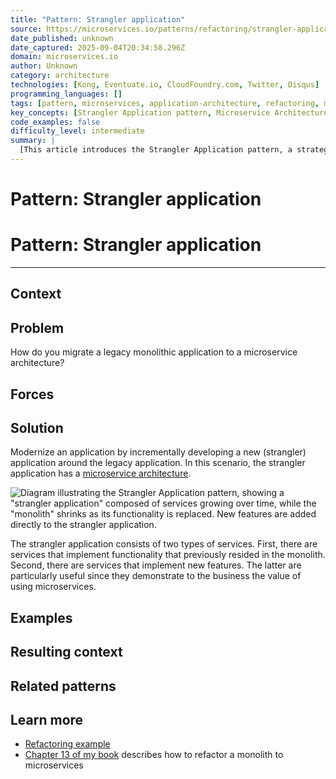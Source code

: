 ```yaml
---
title: "Pattern: Strangler application"
source: https://microservices.io/patterns/refactoring/strangler-application.html#examples
date_published: unknown
date_captured: 2025-09-04T20:34:58.296Z
domain: microservices.io
author: Unknown
category: architecture
technologies: [Kong, Eventuate.io, CloudFoundry.com, Twitter, Disqus]
programming_languages: []
tags: [pattern, microservices, application-architecture, refactoring, monolith, legacy-systems, migration, strangler-pattern, adoption, modernization]
key_concepts: [Strangler Application pattern, Microservice Architecture, Monolithic application, Incremental modernization, Service decomposition, Distributed data management, Saga pattern, CQRS pattern]
code_examples: false
difficulty_level: intermediate
summary: |
  [This article introduces the Strangler Application pattern, a strategic approach for migrating legacy monolithic applications to a microservice architecture. The pattern advocates for incrementally developing a new "strangler" application that gradually envelops and replaces the functionality of the existing monolith. This new application consists of services that both replicate old features and introduce new ones, demonstrating the business value of microservices. The Strangler pattern enables a phased transition, allowing organizations to modernize their systems without a costly and risky complete rewrite.]
---
```

# Pattern: Strangler application

# Pattern: Strangler application

---

## Context

## Problem

How do you migrate a legacy monolithic application to a microservice architecture?

## Forces

## Solution

Modernize an application by incrementally developing a new (strangler) application around the legacy application. In this scenario, the strangler application has a [microservice architecture](/patterns/microservices.html).

![Diagram illustrating the Strangler Application pattern, showing a "strangler application" composed of services growing over time, while the "monolith" shrinks as its functionality is replaced. New features are added directly to the strangler application.](Strangling_the_monolith.png)

The strangler application consists of two types of services. First, there are services that implement functionality that previously resided in the monolith. Second, there are services that implement new features. The latter are particularly useful since they demonstrate to the business the value of using microservices.

## Examples

## Resulting context

## Related patterns

## Learn more

*   [Refactoring example](/refactoring)
*   [Chapter 13 of my book](/book) describes how to refactor a monolith to microservices